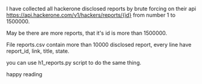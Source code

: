 I have collected all hackerone disclosed reports by brute forcing on their api https://api.hackerone.com/v1/hackers/reports/{id} from number 1 to 1500000.

May be there are more reports, that it's id is more than 1500000.

File reports.csv contain more than 10000 disclosed report, every line have report_id, link, title, state.

you can use h1_reports.py script to do the same thing.

happy reading
